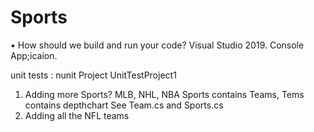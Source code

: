 # Sports

• How should we build and run your code?
Visual Studio 2019. Console App;icaion.


unit tests 
: nunit Project UnitTestProject1

1. Adding more Sports? MLB, NHL, NBA
    Sports contains Teams, Tems contains depthchart
    See Team.cs and Sports.cs
3. Adding all the NFL teams

